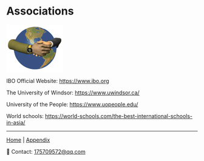 # Associations

<img src="association s.gif" align="center"/>

IBO Official Website: <https://www.ibo.org>

The University of Windsor: <https://www.uwindsor.ca/>

University of the People: <https://www.uopeople.edu/>

World schools: <https://world-schools.com/the-best-international-schools-in-asia/>

---

 [Home](./README.md) | [Appendix](./appendix.md)

 📧 Contact:
<175709572@qq.com>